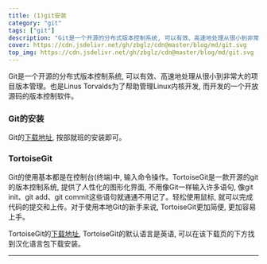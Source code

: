 ```yaml
---
title: (1)git安装
category: "git"
tags: ["git"]
description: "Git是一个开源的分布式版本控制系统, 可以有效、高速地处理从很小到非常大的项目版本管理。也是Linus Torvalds为了帮助管理Linux内核开发, 而开发的一个开放源码的版本控制软件。"
cover: https://cdn.jsdelivr.net/gh/zbglz/cdn@master/blog/md/git.svg
top_img: https://cdn.jsdelivr.net/gh/zbglz/cdn@master/blog/md/git.svg
---
```


Git是一个开源的分布式版本控制系统, 可以有效、高速地处理从很小到非常大的项目版本管理。也是Linus Torvalds为了帮助管理Linux内核开发, 而开发的一个开放源码的版本控制软件。

### Git的安装

Git的[下载地址](https://git-scm.com/), 按部就班的安装即可。

### TortoiseGit

Git的使用基本都是在控制台(终端)中, 输入命令操作。TortoiseGit是一款开源的git的版本控制系统, 提供了人性化的图形化界面, 不用像Git一样输入许多语句, 像git init、git add、git commit这些语句就通通不用记了。轻松使用鼠标, 就可以完成代码的提交和上传。对于使用本地Git的新手来说, TortoiseGit更加简便, 更加容易上手。

TortoiseGit的[下载地址](https://tortoisegit.org/download/), TortoiseGit的默认语言是英语, 可以在该下载页的下方找到汉化语言包下载安装。

***
